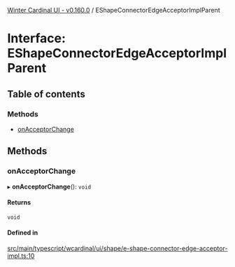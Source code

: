 [Winter Cardinal UI - v0.160.0](../index.md) / EShapeConnectorEdgeAcceptorImplParent

# Interface: EShapeConnectorEdgeAcceptorImplParent

## Table of contents

### Methods

- [onAcceptorChange](EShapeConnectorEdgeAcceptorImplParent.md#onacceptorchange)

## Methods

### onAcceptorChange

▸ **onAcceptorChange**(): `void`

#### Returns

`void`

#### Defined in

[src/main/typescript/wcardinal/ui/shape/e-shape-connector-edge-acceptor-impl.ts:10](https://github.com/winter-cardinal/winter-cardinal-ui/blob/v0.160.0/src/main/typescript/wcardinal/ui/shape/e-shape-connector-edge-acceptor-impl.ts#L10)
